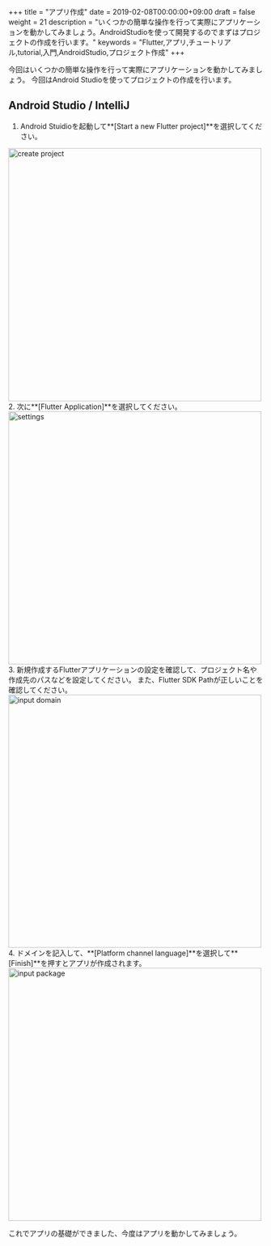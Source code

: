 +++
title = "アプリ作成"
date = 2019-02-08T00:00:00+09:00
draft = false
weight = 21
description = "いくつかの簡単な操作を行って実際にアプリケーションを動かしてみましょう。AndroidStudioを使って開発するのでまずはプロジェクトの作成を行います。"
keywords = "Flutter,アプリ,チュートリアル,tutorial,入門,AndroidStudio,プロジェクト作成"
+++

今回はいくつかの簡単な操作を行って実際にアプリケーションを動かしてみましょう。
今回はAndroid Studioを使ってプロジェクトの作成を行います。


## Android Studio / IntelliJ

1. Android Stuidioを起動して**[Start a new Flutter project]**を選択してください。
<img src="http://flutter.ctrnost.com/images/tutorial/01/01_start.jpg" width="500px" alt="create project">
2. 次に**[Flutter Application]**を選択してください。
<img src="http://flutter.ctrnost.com/images/tutorial/01/02_select_app_type.png" width="500px" alt="settings">
3. 新規作成するFlutterアプリケーションの設定を確認して、プロジェクト名や作成先のパスなどを設定してください。
また、Flutter SDK Pathが正しいことを確認してください。
<img src="http://flutter.ctrnost.com/images/tutorial/01/03_create_app.png" width="500px" alt="input domain">
4. ドメインを記入して、**[Platform channel language]**を選択して**[Finish]**を押すとアプリが作成されます。
<img src="http://flutter.ctrnost.com/images/tutorial/01/04_package.png" width="500px" alt="input package">



これでアプリの基礎ができました、今度はアプリを動かしてみましょう。
